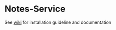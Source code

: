 ﻿# Notes-Service
 See [wiki](https://github.com/Bellkross/Notes-Service/wiki) for installation guideline and documentation
